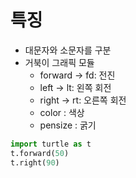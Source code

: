 특징
====
* 대문자와 소문자를 구분
* 거북이 그래픽 모듈
    * forward -> fd: 전진
    * left -> lt: 왼쪽 회전
    * right -> rt: 오른쪽 회전
    * color : 색상
    * pensize : 굵기
```python
import turtle as t
t.forward(50)
t.right(90)
```
